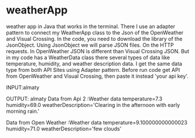 # weatherApp

weather app in Java that works in the terminal.
There I use an adapter pattern to connect my WeatherApp class to the Json of the OpenWeather and Visual Crossing.
In the code, you need to download the library of the JsonObject. Using JsonObject we will parse JSON files. On the HTTP requests.
In OpenWeather JSON is different than  Visual Crossing JSON. But in my code has a WeatherData class there several types of data like temperature,
humidity, and weather description data. I get the same data type from both API Sites using Adapter pattern. 
Before run code get API from OpenWeather and Visual Crossing, then paste it instead 'your api key'.

INPUT:almaty

OUTPUT:
almaty
Data from Api 2 :Weather data 
temperature=7.3
 humidity=69.0
 weatherDescription='Clearing in the afternoon with early morning rain.'


Data from Open Weather :Weather data 
temperature=9.100000000000023
 humidity=71.0
 weatherDescription='few clouds'
